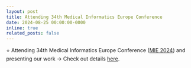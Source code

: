 ```yaml
---
layout: post
title: Attending 34th Medical Informatics Europe Conference
date: 2024-08-25 00:00:00-0000
inline: true
related_posts: false
---
```

⭐ Attending 34th Medical Informatics Europe Conference ([MIE 2024](https://mie2024.org/)) and presenting our work -> Check out details [here](https://github.com/cvjena/ESPBM).

<!-- <p align="center">
  <a href="https://inf-cv.uni-jena.de/home/research/learning3d/facial-paresis-analysis/">[Project Page]</a>
  <a href="https://ebooks.iospress.nl/doi/10.3233/SHTI240731">[Publication]</a>
  <a href="https://pub.inf-cv.uni-jena.de/pdf/xie2024unsupervised.pdf">[PDF]</a>
  <a href="https://www.nature.com/articles/s41598-024-68707-x">[Nature Scientic Reports Work]</a>
</p> -->